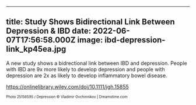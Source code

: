 
---
title: Study Shows Bidirectional Link Between Depression & IBD
date: 2022-06-07T17:56:58.000Z
image: ibd-depression-link_kp45ea.jpg
---

A new study shows a bidrectional link between IBD and depression. People with IBD are 9x more likely to develop depression and people with depression are 2x as likely to develop inflammatory bowel disease.

https://onlinelibrary.wiley.com/doi/10.1111/jgh.15855

<sub><sup>Photo 25156595 / Depression © Vladimir Ovchinnikov | Dreamstime.com</sub></sup>
